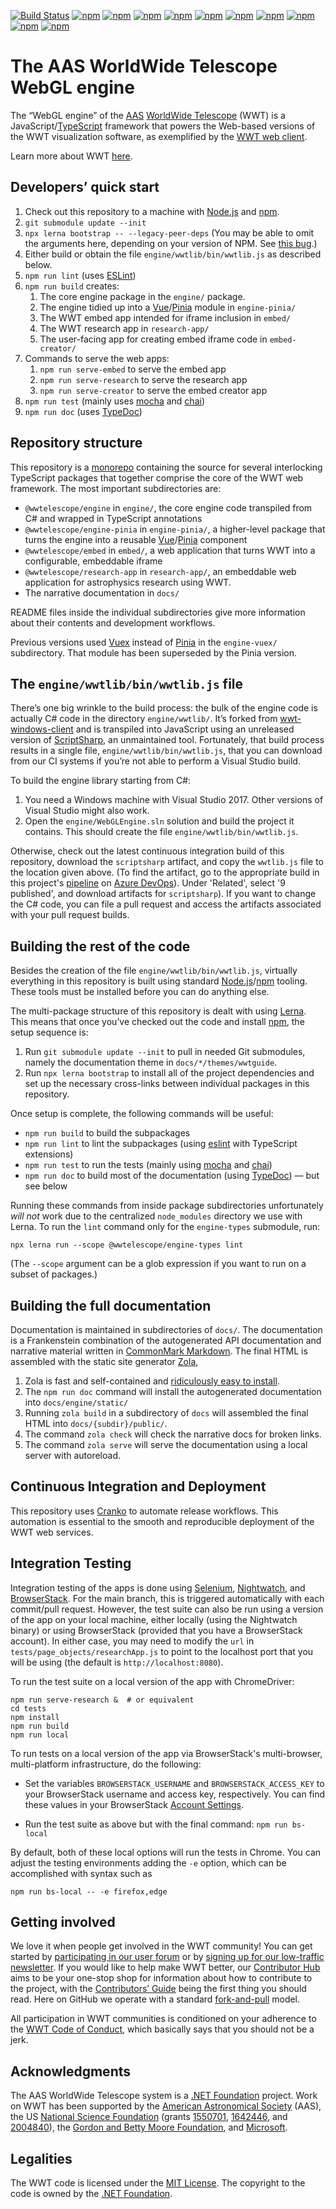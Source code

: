 [![Build Status](https://dev.azure.com/aasworldwidetelescope/WWT/_apis/build/status/WorldWideTelescope.wwt-webgl-engine?branchName=cranko)](https://dev.azure.com/aasworldwidetelescope/WWT/_build/latest?definitionId=21&branchName=cranko)
[![npm](https://img.shields.io/npm/v/@wwtelescope/astro?label=@wwtelescope/astro)](https://www.npmjs.com/package/@wwtelescope/astro)
[![npm](https://img.shields.io/npm/v/@wwtelescope/embed?label=@wwtelescope/embed)](https://www.npmjs.com/package/@wwtelescope/embed)
[![npm](https://img.shields.io/npm/v/@wwtelescope/embed-common?label=@wwtelescope/embed-common)](https://www.npmjs.com/package/@wwtelescope/embed-common)
[![npm](https://img.shields.io/npm/v/@wwtelescope/embed-creator?label=@wwtelescope/embed-creator)](https://www.npmjs.com/package/@wwtelescope/embed-creator)
[![npm](https://img.shields.io/npm/v/@wwtelescope/engine?label=@wwtelescope/engine)](https://www.npmjs.com/package/@wwtelescope/engine)
[![npm](https://img.shields.io/npm/v/@wwtelescope/engine-helpers?label=@wwtelescope/engine-helpers)](https://www.npmjs.com/package/@wwtelescope/engine-helpers)
[![npm](https://img.shields.io/npm/v/@wwtelescope/engine-types?label=@wwtelescope/engine-types)](https://www.npmjs.com/package/@wwtelescope/engine-types)
[![npm](https://img.shields.io/npm/v/@wwtelescope/engine-pinia?label=@wwtelescope/engine-pinia)](https://www.npmjs.com/package/@wwtelescope/engine-pinia)
[![npm](https://img.shields.io/npm/v/@wwtelescope/research-app?label=@wwtelescope/research-app)](https://www.npmjs.com/package/@wwtelescope/research-app)
[![npm](https://img.shields.io/npm/v/@wwtelescope/research-app-messages?label=@wwtelescope/research-app-messages)](https://www.npmjs.com/package/@wwtelescope/research-app-messages)

# The AAS WorldWide Telescope WebGL engine

The “WebGL engine” of the [AAS] [WorldWide Telescope][wwt-home] (WWT) is a
JavaScript/[TypeScript] framework that powers the Web-based versions of the WWT
visualization software, as exemplified by the [WWT web client][webclient].

Learn more about WWT [here][wwt-home].

[AAS]: https://aas.org/
[TypeScript]: https://www.typescriptlang.org/
[wwt-home]: https://worldwidetelescope.org/home/
[webclient]: https://worldwidetelescope.org/webclient/


## Developers’ quick start

1. Check out this repository to a machine with [Node.js] and [npm].
1. `git submodule update --init`
1. `npx lerna bootstrap -- --legacy-peer-deps` (You may be able to omit
   the arguments here, depending on your version of NPM. See [this bug][vue6270].)
1. Either build or obtain the file `engine/wwtlib/bin/wwtlib.js` as described
   below.
1. `npm run lint` (uses [ESLint])
1. `npm run build` creates:
   1. The core engine package in the `engine/` package.
   1. The engine tidied up into a [Vue]/[Pinia] module in `engine-pinia/`
   1. The WWT embed app intended for iframe inclusion in `embed/`
   1. The WWT research app in `research-app/`
   1. The user-facing app for creating embed iframe code in `embed-creator/`
1. Commands to serve the web apps:
   1. `npm run serve-embed` to serve the embed app
   1. `npm run serve-research` to serve the research app
   1. `npm run serve-creator` to serve the embed creator app
1. `npm run test` (mainly uses [mocha] and [chai])
1. `npm run doc` (uses [TypeDoc])

[Node.js]: https://nodejs.org/en/
[npm]: https://www.npmjs.com/get-npm
[vue6270]: https://github.com/vuejs/vue-cli/issues/6270
[Vue]: https://vuejs.org/
[Pinia]: https://pinia.vuejs.org/
[ESLint]: https://eslint.org/
[mocha]: https://mochajs.org/
[chai]: https://www.chaijs.com/
[TypeDoc]: https://typedoc.org/


## Repository structure

This repository is a [monorepo] containing the source for several interlocking
TypeScript packages that together comprise the core of the WWT web framework.
The most important subdirectories are:

[monorepo]: https://en.wikipedia.org/wiki/Monorepo

- `@wwtelescope/engine` in `engine/`, the core engine code transpiled from C# and
  wrapped in TypeScript annotations
- `@wwtelescope/engine-pinia` in `engine-pinia/`, a higher-level package that turns the
  engine into a reusable [Vue]/[Pinia] component
- `@wwtelescope/embed` in `embed/`, a web application that turns WWT into a
  configurable, embeddable iframe
- `@wwtelescope/research-app` in `research-app/`, an embeddable web application for
  astrophysics research using WWT.
- The narrative documentation in `docs/`

README files inside the individual subdirectories give more information about
their contents and development workflows.

Previous versions used [Vuex] instead of [Pinia] in the `engine-vuex/`
subdirectory. That module has been superseded by the Pinia version.

[Vuex]: https://vuex.vuejs.org/


## The `engine/wwtlib/bin/wwtlib.js` file

There’s one big wrinkle to the build process: the bulk of the engine code is
actually C# code in the directory `engine/wwtlib/`. It’s forked from
[wwt-windows-client] and is transpiled into JavaScript using an unreleased
version of [ScriptSharp], an unmaintained tool. Fortunately, that build process
results in a single file, `engine/wwtlib/bin/wwtlib.js`, that you can download
from our CI systems if you’re not able to perform a Visual Studio build.

[wwt-windows-client]: https://github.com/WorldWideTelescope/wwt-windows-client
[ScriptSharp]: https://github.com/nikhilk/scriptsharp

To build the engine library starting from C#:

1. You need a Windows machine with Visual Studio 2017. Other versions of Visual
   Studio might also work.
1. Open the `engine/WebGLEngine.sln` solution and build the project it contains.
   This should create the file `engine/wwtlib/bin/wwtlib.js`.

Otherwise, check out the latest continuous integration build of this repository,
download the `scriptsharp` artifact, and copy the `wwtlib.js` file to the location
given above. (To find the artifact, go to the appropriate build in this project's
[pipeline] on [Azure DevOps]). Under 'Related', select '9 published', and download
artifacts for `scriptsharp`). If you want to change the C# code, you can file a pull
request and access the artifacts associated with your pull request builds.

[Azure DevOps]: https://azure.microsoft.com/en-us/services/devops/?nav=min
[pipeline]: https://dev.azure.com/aasworldwidetelescope/WWT/_build?definitionId=21



## Building the rest of the code

Besides the creation of the file `engine/wwtlib/bin/wwtlib.js`, virtually
everything in this repository is built using standard [Node.js]/[npm] tooling.
These tools must be installed before you can do anything else.

The multi-package structure of this repository is dealt with using [Lerna]. This
means that once you’ve checked out the code and install [npm], the setup
sequence is:

[Lerna]: https://lerna.js.org/

1. Run `git submodule update --init` to pull in needed Git submodules, namely
   the documentation theme in `docs/*/themes/wwtguide`.
1. Run `npx lerna bootstrap` to install all of the project dependencies and set
   up the necessary cross-links between individual packages in this repository.

Once setup is complete, the following commands will be useful:

- `npm run build` to build the subpackages
- `npm run lint` to lint the subpackages (using [eslint] with TypeScript extensions)
- `npm run test` to run the tests (mainly using [mocha] and [chai])
- `npm run doc` to build most of the documentation (using [TypeDoc]) — but see below

Running these commands from inside package subdirectories unfortunately *will
not* work due to the centralized `node_modules` directory we use with Lerna. To
run the `lint` command only for the `engine-types` submodule, run:

```
npx lerna run --scope @wwtelescope/engine-types lint
```

(The `--scope` argument can be a glob expression if you want to run on a subset
of packages.)


## Building the full documentation

Documentation is maintained in subdirectories of `docs/`. The documentation is a
Frankenstein combination of the autogenerated API documentation and narrative
material written in [CommonMark Markdown]. The final HTML is assembled with the
static site generator [Zola],

[CommonMark Markdown]: https://commonmark.org/
[Zola]: https://getzola.org/
[TypeDoc]: https://typedoc.org/

1. Zola is fast and self-contained and [ridiculously easy to
   install][install-zola].
1. The `npm run doc` command will install the autogenerated documentation into
   `docs/engine/static/`
1. Running `zola build` in a subdirectory of `docs` will assembled the final HTML
   into `docs/{subdir}/public/`.
1. The command `zola check` will check the narrative docs for broken links.
1. The command `zola serve` will serve the documentation using a local server
   with autoreload.

[install-zola]: https://www.getzola.org/documentation/getting-started/installation/


## Continuous Integration and Deployment

This repository uses [Cranko] to automate release workflows. This automation is
essential to the smooth and reproducible deployment of the WWT web services.

[Cranko]: https://pkgw.github.io/cranko/


## Integration Testing

Integration testing of the apps is done using [Selenium], [Nightwatch], and
[BrowserStack]. For the main branch, this is triggered automatically with each
commit/pull request. However, the test suite can also be run using a version of
the app on your local machine, either locally (using the Nightwatch binary) or
using BrowserStack (provided that you have a BrowserStack account). In either
case, you may need to modify the `url` in `tests/page_objects/researchApp.js` to
point to the localhost port that you will be using (the default is
`http://localhost:8080`).

[Selenium]: https://www.selenium.dev/
[Nightwatch]: https://nightwatchjs.org/
[BrowserStack]: https://www.browserstack.com/

To run the test suite on a local version of the app with ChromeDriver:

```
npm run serve-research &  # or equivalent
cd tests
npm install
npm run build
npm run local
```

To run tests on a local version of the app via BrowserStack's multi-browser,
multi-platform infrastructure, do the following:

* Set the variables `BROWSERSTACK_USERNAME` and `BROWSERSTACK_ACCESS_KEY` to your BrowserStack
username and access key, respectively. You can find these values in your BrowserStack
[Account Settings].

[Account Settings]: https://www.browserstack.com/accounts/settings

* Run the test suite as above but with the final command: `npm run bs-local`

By default, both of these local options will run the tests in Chrome. You can
adjust the testing environments adding the `-e` option, which can be
accomplished with syntax such as

```
npm run bs-local -- -e firefox,edge
```


## Getting involved

We love it when people get involved in the WWT community! You can get started
by [participating in our user forum] or by
[signing up for our low-traffic newsletter]. If you would like to help make
WWT better, our [Contributor Hub] aims to be your one-stop shop for
information about how to contribute to the project, with the
[Contributors’ Guide] being the first thing you should read. Here on GitHub we
operate with a standard [fork-and-pull] model.

[participating in our user forum]: https://wwt-forum.org/
[signing up for our low-traffic newsletter]: https://bit.ly/wwt-signup
[Contributor Hub]: https://worldwidetelescope.github.io/
[Contributors’ Guide]: https://worldwidetelescope.github.io/contributing/
[fork-and-pull]: https://help.github.com/en/articles/about-collaborative-development-models

All participation in WWT communities is conditioned on your adherence to the
[WWT Code of Conduct], which basically says that you should not be a jerk.

[WWT Code of Conduct]: https://worldwidetelescope.github.io/code-of-conduct/


## Acknowledgments

The AAS WorldWide Telescope system is a [.NET Foundation] project. Work on WWT
has been supported by the [American Astronomical Society] (AAS), the US
[National Science Foundation] (grants [1550701], [1642446], and [2004840]), the [Gordon
and Betty Moore Foundation], and [Microsoft].

[American Astronomical Society]: https://aas.org/
[.NET Foundation]: https://dotnetfoundation.org/
[National Science Foundation]: https://www.nsf.gov/
[1550701]: https://www.nsf.gov/awardsearch/showAward?AWD_ID=1550701
[1642446]: https://www.nsf.gov/awardsearch/showAward?AWD_ID=1642446
[2004840]: https://www.nsf.gov/awardsearch/showAward?AWD_ID=2004840
[Gordon and Betty Moore Foundation]: https://www.moore.org/
[Microsoft]: https://www.microsoft.com/


## Legalities

The WWT code is licensed under the [MIT License]. The copyright to the code is
owned by the [.NET Foundation].

[MIT License]: https://opensource.org/licenses/MIT

